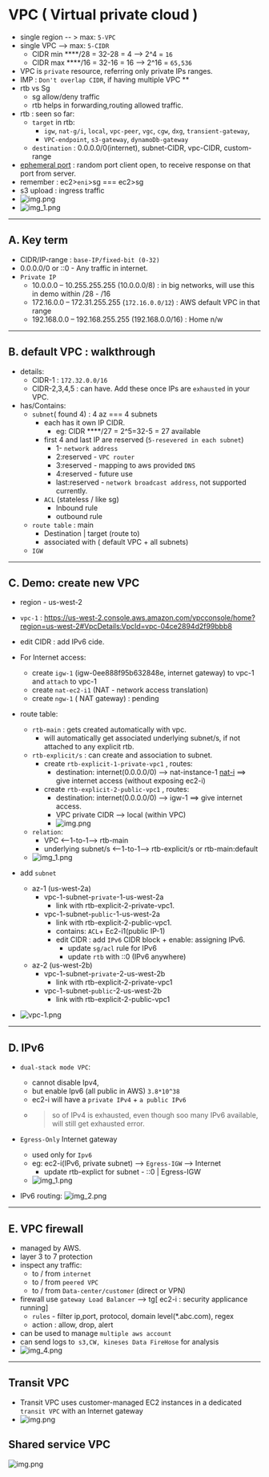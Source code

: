 # VPC ( Virtual private cloud )
- single region -- > max: `5-VPC `
- single VPC --> max: `5-CIDR `
  - CIDR min ****/28 = 32-28 = 4 --> 2^4 = `16`
  - CIDR max ****/16 = 32-16 = 16 --> 2^16 = `65,536`
- VPC is `private` resource, referring only private IPs ranges.
- IMP : `Don't overlap CIDR`, if having multiple VPC **
- rtb vs Sg
  - sg allow/deny traffic
  - rtb helps in forwarding,routing allowed traffic.
- rtb : seen so far: 
  - `target` in rtb: 
    - `igw`, `nat-g/i`, `local`, `vpc-peer`, `vgc`, `cgw`, `dxg`, `transient-gateway`, 
    - `VPC-endpoint`, `s3-gateway`, `dynamoDb-gateway`
  - `destination` : 0.0.0.0/0(internet), subnet-CIDR, vpc-CIDR, custom-range
- [ephemeral port](../99_img/vpc-2/img_2.png) : random port client open, to receive response on that port from server.
- remember : ec2>`eni`>sg === ec2>sg
- s3 upload : ingress traffic
- ![img.png](../99_img/vpc-1/img-v2.png)
- ![img_1.png](../99_img/vpc-1/img_1-v2.png)

---
## A. Key term
- CIDR/IP-range : `base-IP/fixed-bit (0-32)` 
- 0.0.0.0/0  or ::0 -  Any traffic in internet.
- `Private IP`
  -  10.0.0.0 – 10.255.255.255 (10.0.0.0/8) : in big networks, will use this in demo within /28 - /16
  -  172.16.0.0 – 172.31.255.255 (`172.16.0.0/12`) : AWS default VPC in that range
  -  192.168.0.0 – 192.168.255.255 (192.168.0.0/16) : Home n/w

---
## B. default VPC : walkthrough
  - details:
    - CIDR-1 : `172.32.0.0/16`
    - CIDR-2,3,4,5 : can have. Add these once IPs are `exhausted` in your VPC.
  - has/Contains:
    - `subnet`( found 4) : 4 az === 4 subnets 
      - each has it own IP CIDR.
        - eg: CIDR ****/27 = 2^5=32-5 = 27 available
      - first 4 and last IP  are reserved (`5-resevered in each subnet`) 
        - 1- `network address`
        - 2:reserved - `VPC router`
        - 3:reserved - mapping to aws provided `DNS`
        - 4:reserved - future use
        - last:reserved - `network broadcast address`, not supported currently.
      - `ACL`  (stateless / like sg)
        - Inbound rule
        - outbound rule
    - `route table` : main
      - Destination | target (route to)
      - associated with ( default VPC + all subnets) 
    - `IGW`

---
## C. Demo: create new VPC
- region - us-west-2
- `vpc-1` : https://us-west-2.console.aws.amazon.com/vpcconsole/home?region=us-west-2#VpcDetails:VpcId=vpc-04ce2894d2f99bbb8
- edit CIDR : add IPv6 cide.
- For Internet access:
  - create `igw-1` (igw-0ee888f95b632848e, internet gateway) to vpc-1 and `attach` to vpc-1
  - create `nat-ec2-i1` (NAT - network access translation)
  - create `ngw-1` ( NAT gateway) : pending
- route table:
  - `rtb-main` : gets created automatically with vpc.
    - will automatically get associated underlying subnet/s, if not attached to any explicit rtb.
  - `rtb-explicit/s` : can create and association to subnet.
      - create `rtb-explicit-1-private-vpc1` , routes:
        - destination: internet(0.0.0.0/0) --> nat-instance-1 [nat-i](03_VPC-2.md) ==> give internet access (without exposing ec2-i)
      - create `rtb-explicit-2-public-vpc1` , routes: 
        - destination: internet(0.0.0.0/0)  --> igw-1 ==> give internet access.
        - VPC private CIDR --> local (within VPC)
        - ![img.png](../99_img/vpc-1/img.png)
  - `relation`:
    - VPC <--1-to-1--> rtb-main
    - underlying subnet/s <--1-to-1--> rtb-explicit/s or rtb-main:default
  - ![img_1.png](../99_img/vpc-1/img_1.png)

- add `subnet`
  - az-1 (us-west-2a)
    - vpc-1-subnet-`private`-1-us-west-2a
      - link with rtb-explicit-2-private-vpc1.
    - vpc-1-subnet-`public`-1-us-west-2a
      - link with rtb-explicit-2-public-vpc1.
      - contains: `ACL`+ Ec2-i1(public IP-1)
      - edit CIDR : add `IPv6` CIDR block + enable: assigning IPv6.
        - update `sg/acl` rule for IPv6
        - update `rtb` with ::0 (IPv6 anywhere)
  - az-2 (us-west-2b)
    - vpc-1-subnet-`private`-2-us-west-2b
      - link with rtb-explicit-2-private-vpc1
    - vpc-1-subnet-`public`-2-us-west-2b
      - link with rtb-explicit-2-public-vpc1


- ![vpc-1.png](../99_img/draw-io/VPC-1.drawio.png)

---
## D. IPv6
- `dual-stack mode VPC`:
  - cannot disable Ipv4,
  - but enable Ipv6 (all public in AWS) `3.8*10^38`
  - ec2-i will have a `private IPv4` + `a public IPv6`
  - > so of IPv4 is exhausted, even though soo many IPv6 available, will still get exhausted error.

- `Egress-Only` Internet gateway 
  - used only for `Ipv6`
  - eg: ec2-i(IPv6, private subnet) --> `Egress-IGW` --> Internet 
    - update rtb-explict for subnet - ::0 | Egress-IGW
  - ![img_1.png](../99_img/vpc-2/ipv6-2.png)
  
- IPv6 routing:
![img_2.png](../99_img/vpc-2/ipv6-3.png)

---
## E. VPC firewall
- managed by AWS.
- layer 3 to 7 protection
- inspect any traffic:
  - to / from `internet`
  - to / from `peered VPC`
  - to / from `Data-center/customer` (direct or VPN)
- firewall use `gateway Load Balancer` --> tg[ ec2-i : security applicance running]
  - `rules` - filter ip,port, protocol, domain level(*.abc.com), regex
  - action : allow, drop, alert
- can be used to manage `multiple aws account`
- can send logs to` s3,CW, kineses Data FireHose` for analysis
- ![img_4.png](../99_img/vpc-4/img_4.png)

--- 
## Transit VPC
-  Transit VPC uses customer-managed EC2 instances in a dedicated `transit VPC` with an Internet gateway
- ![img.png](../99_img/vpc-1/Transit-VPC.png)

## Shared service VPC
![img.png](../99_img/vpc-1/SharedserviceVPC.png)





